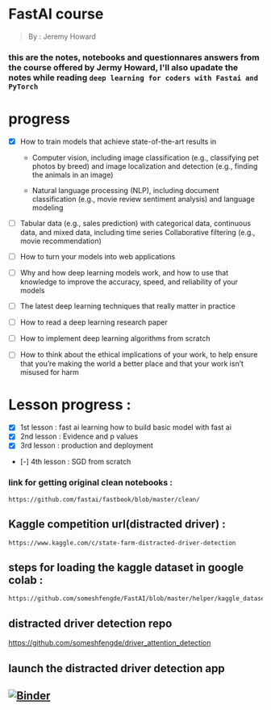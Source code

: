# FastAI course 
> By : Jeremy Howard

### this are the notes, notebooks and questionnares answers from the course offered by Jermy Howard, I'll also upadate the notes while reading `deep learning for coders with Fastai and PyTorch`


# progress 
- [x] How to train models that achieve state-of-the-art results in
     * Computer vision, including image classification (e.g., classifying pet photos by
        breed) and image localization and detection (e.g., finding the animals in an
        image)

     * Natural language processing (NLP), including document classification
            (e.g., movie review sentiment analysis) and language modeling
- [ ]  Tabular data (e.g., sales prediction) with categorical data, continuous data, and
        mixed data, including time series
        Collaborative filtering (e.g., movie recommendation)
- [ ] How to turn your models into web applications
- [ ] Why and how deep learning models work, and how to use that knowledge to
        improve the accuracy, speed, and reliability of your models
- [ ] The latest deep learning techniques that really matter in practice
- [ ] How to read a deep learning research paper
- [ ] How to implement deep learning algorithms from scratch
- [ ] How to think about the ethical implications of your work, to help ensure that
        you’re making the world a better place and that your work isn’t misused for harm
        




# Lesson progress : 
   - [x] 1st lesson : fast ai learning how to build basic model with fast ai 
   - [x] 2nd lesson : Evidence and p values 
   - [x] 3rd lesson : production and deployment
   - [-] 4th lesson : SGD from scratch 

        
 ### link for getting original clean notebooks : 
    https://github.com/fastai/fastbook/blob/master/clean/
 
 ## Kaggle competition url(distracted driver) : 
    https://www.kaggle.com/c/state-farm-distracted-driver-detection
 
 ## steps for loading the kaggle dataset in google colab : 
    https://github.com/someshfengde/FastAI/blob/master/helper/kaggle_dataset_starter.ipynb


 ## distracted driver detection repo 
   https://github.com/someshfengde/driver_attention_detection

 ## launch the distracted driver detection app 
 ## [![Binder](https://mybinder.org/badge_logo.svg)](https://mybinder.org/v2/gh/someshfengde/driver_attention_detection/HEAD?urlpath=%2Fvoila%2Frender%2Fdeploying_driver_attention_detection_.ipynb)


